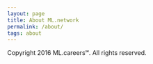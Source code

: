 ```yaml
---
layout: page
title: About ML.network
permalink: /about/
tags: about
---
```


Copyright 2016 ML.careers℠. All rights reserved.

